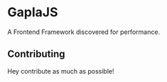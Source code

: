 # GaplaJS
A Frontend Framework discovered for performance.
## Contributing
Hey contribute as much as possible!
